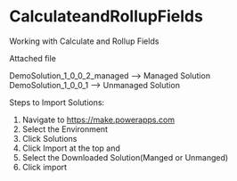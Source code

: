 # CalculateandRollupFields

Working with Calculate and Rollup Fields

Attached file 

DemoSolution_1_0_0_2_managed --> Managed Solution
DemoSolution_1_0_0_1 --> Unmanaged Solution

Steps to Import Solutions:

1. Navigate to https://make.powerapps.com
2. Select the Environment
3. Click Solutions
4. Click Import at the top and
5. Select the Downloaded Solution(Manged or Unmanged)
6. Click import
